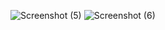 ![Screenshot (5)](https://github.com/user-attachments/assets/d081dc41-5246-45b8-adc9-95f9ff94f6a2)
![Screenshot (6)](https://github.com/user-attachments/assets/b44ff72d-7e50-4b47-92da-1a969b6b54b4)
